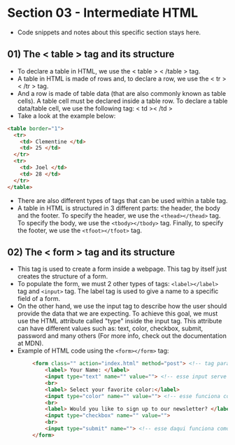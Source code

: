 # Section 03 - Intermediate HTML
* Code snippets and notes about this specific section stays here.

## 01) The < table > tag and its structure
* To declare a table in HTML, we use the < table > < /table > tag.
* A table in HTML is made of rows and, to declare a row, we use the < tr > < /tr > tag.
* And a row is made of table data (that are also commonly known as table cells). A table cell must be declared inside a table row. To declare a table data/table cell, we use the following tag: < td >< /td >
* Take a look at the example below:
```html
<table border="1">
  <tr>
    <td> Clementine </td>
    <td> 25 </td>
  </tr>
  <tr>
    <td> Joel </td>
    <td> 28 </td>
  </tr>
</table>
```
* There are also different types of tags that can be used within a table tag. 
* A table in HTML is structured in 3 different parts: the header, the body and the footer. To specify the header, we use the ```<thead></thead>``` tag. To specify the body, we use the ```<tbody></tbody>``` tag. Finally, to specify the footer, we use the ```<tfoot></tfoot>``` tag.

## 02) The < form > tag and its structure
* This tag is used to create a form inside a webpage. This tag by itself just creates the structure of a form.
* To populate the form, we must 2 other types of tags: ```<label></label>``` tag and ```<input>``` tag. The label tag is used to give a name to a specific field of a form.
* On the other hand, we use the input tag to describe how the user should provide the data that we are expecting. To achieve this goal, we must use the HTML attribute called "type" inside the input tag. This attribute can have different values such as: text, color, checkbox, submit, password and many others (For more info, check out the documentation at MDN).
* Example of HTML code using the ```<form></form>``` tag:
```html
        <form class="" action="index.html" method="post"> <!-- tag para criar um formulario em HTML -->
            <label> Your Name: </label>
            <input type="text" name="" value=""> <!-- esse input serve como uma caixa de texto -->
            <br>
            <label> Select your favorite color:</label>
            <input type="color" name="" value=""> <!-- esse funciona como um color picker -->
            <br>
            <label> Would you like to sign up to our newsletter? </label>
            <input type="checkbox" name="" value="">
            <br>
            <input type="submit" name=""> <!-- esse daqui funciona como um botao de envio de forms -->
        </form>
```
